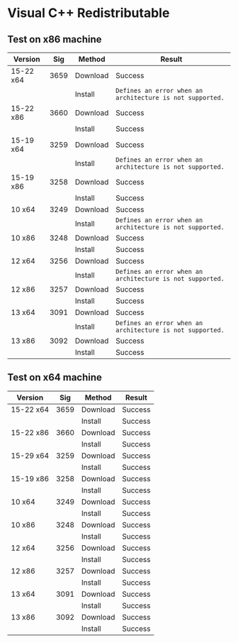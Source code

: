 # Visual C++ Redistributable

## Test on x86 machine

| Version | Sig | Method | Result |
| --- | --- | --- | --- |
| 15-22 x64 | 3659 | Download | Success |
|  |  | Install | `Defines an error when an architecture is not supported.` |
| 15-22 x86 | 3660 | Download | Success |
|  |  | Install | Success |
| 15-19 x64 | 3259 | Download | Success |
|  |  | Install | `Defines an error when an architecture is not supported.` |
| 15-19 x86 | 3258 | Download | Success |
|  |  | Install | Success |
| 10 x64 | 3249 | Download | Success |
|  |  | Install | `Defines an error when an architecture is not supported.` |
| 10 x86 | 3248 | Download | Success |
|  |  | Install | Success |
| 12 x64 | 3256 | Download | Success |
|  |  | Install | `Defines an error when an architecture is not supported.` |
| 12 x86 | 3257 | Download | Success |
|  |  | Install | Success |
| 13 x64 | 3091 | Download | Success |
|  |  | Install | `Defines an error when an architecture is not supported.` |
| 13 x86 | 3092 | Download | Success |
|  |  | Install | Success |

## Test on x64 machine

| Version | Sig | Method | Result |
| --- | --- | --- | --- |
| 15-22 x64 | 3659 | Download | Success |
|  |  | Install | Success |
| 15-22 x86 | 3660 | Download | Success |
|  |  | Install | Success |
| 15-29 x64 | 3259 | Download | Success |
|  |  | Install | Success |
| 15-19 x86 | 3258 | Download | Success |
|  |  | Install | Success |
| 10 x64 | 3249 | Download | Success |
|  |  | Install | Success |
| 10 x86 | 3248 | Download | Success |
|  |  | Install | Success |
| 12 x64 | 3256 | Download | Success |
|  |  | Install | Success |
| 12 x86 | 3257 | Download | Success |
|  |  | Install | Success |
| 13 x64 | 3091 | Download | Success |
|  |  | Install | Success |
| 13 x86 | 3092 | Download | Success |
|  |  | Install | Success |